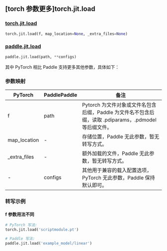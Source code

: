 ## [torch 参数更多]torch.jit.load

### [torch.jit.load](https://pytorch.org/docs/1.13/generated/torch.jit.load.html#torch.jit.load)

```python
torch.jit.load(f, map_location=None, _extra_files=None)
```

### [paddle.jit.load](https://www.paddlepaddle.org.cn/documentation/docs/zh/api/paddle/jit/load_cn.html)

```python
paddle.jit.load(path, **configs)
```

其中 PyTorch 相比 Paddle 支持更多其他参数，具体如下：

### 参数映射

| PyTorch       | PaddlePaddle | 备注                                                                |
| ------------- | ------------ | ------------------------------------------------------------------- |
| f             | path         | Pytorch 为文件对象或文件名包含后缀，Paddle 为文件名不包含后缀，读取 .pdiparams，.pdmodel 等后缀文件。                       |
| map_location  | -            | 存储位置，Paddle 无此参数，暂无转写方式。                           |
| \_extra_files | -            | 额外加载的文件，Paddle 无此参数，暂无转写方式。                     |
| -             | configs      | 其他用于兼容的载入配置选项，PyTorch 无此参数，Paddle 保持默认即可。 |

### 转写示例

#### f 参数用法不同

```python
# PyTorch 写法:
torch.jit.load('scriptmodule.pt')

# Paddle 写法:
paddle.jit.load('example_model/linear')
```
